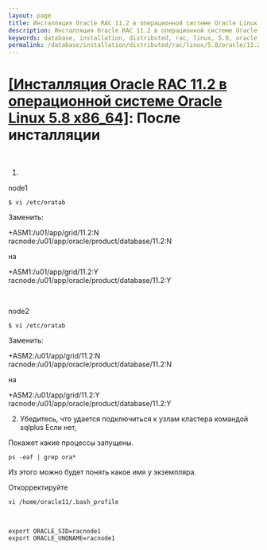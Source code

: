 ```yaml
---
layout: page
title: Инсталляция Oracle RAC 11.2 в операционной системе Oracle Linux 5.8 (ISCSI + ASM) - После инсталляции
description: Инсталляция Oracle RAC 11.2 в операционной системе Oracle Linux 5.8 (ISCSI + ASM) - После инсталляции
keywords: database, installation, distributed, rac, linux, 5.8, oracle, 11.2, После инсталляции
permalink: /database/installation/distributed/rac/linux/5.8/oracle/11.2/post-installation-tasks/
---
```


# <a href="/database/installation/distributed/rac/linux/5.8/oracle/11.2/">[Инсталляция Oracle RAC 11.2 в операционной системе Oracle Linux 5.8 x86_64]</a>: После инсталляции

<br/>

1.

node1

    $ vi /etc/oratab

Заменить:

+ASM1:/u01/app/grid/11.2:N
racnode:/u01/app/oracle/product/database/11.2:N

на

+ASM1:/u01/app/grid/11.2:Y
racnode:/u01/app/oracle/product/database/11.2:Y

<br/>

node2

    $ vi /etc/oratab

Заменить:

+ASM2:/u01/app/grid/11.2:N
racnode:/u01/app/oracle/product/database/11.2:N

на

+ASM2:/u01/app/grid/11.2:Y
racnode:/u01/app/oracle/product/database/11.2:Y

2. Убедитесь, что удается подключиться к узлам кластера командой sqlplus
   Если нет,

Покажет какие процессы запущены.

    ps -eaf | grep ora*

Из этого можно будет понять какое имя у экземпляра.

Откорректируйте

    vi /home/oracle11/.bash_profile

<br/>

    export ORACLE_SID=racnode1
    export ORACLE_UNQNAME=racnode1

